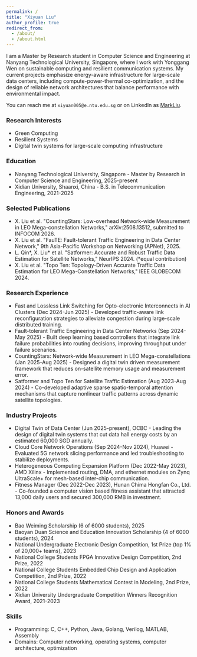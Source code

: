 ```yaml
---
permalink: /
title: "Xiyuan Liu"
author_profile: true
redirect_from: 
  - /about/
  - /about.html
---
```


I am a Master by Research student in Computer Science and Engineering at Nanyang Technological University, Singapore, where I work with Yonggang Wen on sustainable computing and resilient communication systems. My current projects emphasize energy-aware infrastructure for large-scale data centers, including compute-power-thermal co-optimization, and the design of reliable network architectures that balance performance with environmental impact.

You can reach me at `xiyuan005@e.ntu.edu.sg` or on LinkedIn as [MarkLiu](https://www.linkedin.com/in/markliu225).

### Research Interests
- Green Computing
- Resilient Systems
- Digital twin systems for large-scale computing infrastructure

### Education
- Nanyang Technological University, Singapore - Master by Research in Computer Science and Engineering, 2025-present
- Xidian University, Shaanxi, China - B.S. in Telecommunication Engineering, 2021-2025

### Selected Publications
- X. Liu et al. "CountingStars: Low-overhead Network-wide Measurement in LEO Mega-constellation Networks," arXiv:2508.13512, submitted to INFOCOM 2026.
- X. Liu et al. "FauTE: Fault-tolerant Traffic Engineering in Data Center Network," 9th Asia-Pacific Workshop on Networking (APNet), 2025.
- L. Qin\*, X. Liu\* et al. "Satformer: Accurate and Robust Traffic Data Estimation for Satellite Networks," NeurIPS 2024. (*equal contribution)
- X. Liu et al. "Topo Ten: Topology-Driven Accurate Traffic Data Estimation for LEO Mega-Constellation Networks," IEEE GLOBECOM 2024.

### Research Experience
- Fast and Lossless Link Switching for Opto-electronic Interconnects in AI Clusters (Dec 2024-Jun 2025) - Developed traffic-aware link reconfiguration strategies to alleviate congestion during large-scale distributed training.
- Fault-tolerant Traffic Engineering in Data Center Networks (Sep 2024-May 2025) - Built deep learning based controllers that integrate link failure probabilities into routing decisions, improving throughput under failure scenarios.
- CountingStars: Network-wide Measurement in LEO Mega-constellations (Jan 2025-Aug 2025) - Designed a digital twin driven measurement framework that reduces on-satellite memory usage and measurement error.
- Satformer and Topo Ten for Satellite Traffic Estimation (Aug 2023-Aug 2024) - Co-developed adaptive sparse spatio-temporal attention mechanisms that capture nonlinear traffic patterns across dynamic satellite topologies.

### Industry Projects
- Digital Twin of Data Center (Jun 2025-present), OCBC - Leading the design of digital twin systems that cut data hall energy costs by an estimated 60,000 SGD annually.
- Cloud Core Network Operations (Sep 2024-Nov 2024), Huawei - Evaluated 5G network slicing performance and led troubleshooting to stabilize deployments.
- Heterogeneous Computing Expansion Platform (Dec 2022-May 2023), AMD Xilinx - Implemented routing, DMA, and ethernet modules on Zynq UltraScale+ for mesh-based inter-chip communication.
- Fitness Manager (Dec 2022-Dec 2023), Hunan Chima Hongfan Co., Ltd. - Co-founded a computer vision based fitness assistant that attracted 13,000 daily users and secured 300,000 RMB in investment.

### Honors and Awards
- Bao Weiming Scholarship (6 of 6000 students), 2025
- Baoyan Duan Science and Education Innovation Scholarship (4 of 6000 students), 2024
- National Undergraduate Electronic Design Competition, 1st Prize (top 1% of 20,000+ teams), 2023
- National College Students FPGA Innovative Design Competition, 2nd Prize, 2022
- National College Students Embedded Chip Design and Application Competition, 2nd Prize, 2022
- National College Students Mathematical Contest in Modeling, 2nd Prize, 2022
- Xidian University Undergraduate Competition Winners Recognition Award, 2021-2023

### Skills
- Programming: C, C++, Python, Java, Golang, Verilog, MATLAB, Assembly
- Domains: Computer networking, operating systems, computer architecture, optimization
